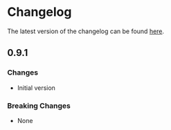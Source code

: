 # Changelog

The latest version of the changelog can be found [here](https://github.com/Azure/bicep-registry-modules/blob/main/avm/res/api-management/service/CHANGELOG.md).

## 0.9.1

### Changes

- Initial version

### Breaking Changes

- None
